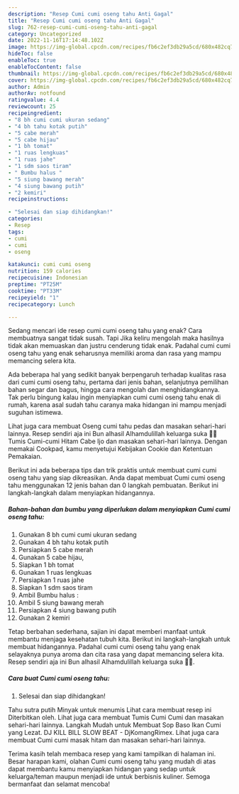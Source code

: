 ```yaml
---
description: "Resep Cumi cumi oseng tahu Anti Gagal"
title: "Resep Cumi cumi oseng tahu Anti Gagal"
slug: 762-resep-cumi-cumi-oseng-tahu-anti-gagal
category: Uncategorized
date: 2022-11-16T17:14:48.102Z
image: https://img-global.cpcdn.com/recipes/fb6c2ef3db29a5cd/680x482cq70/cumi-cumi-oseng-tahu-foto-resep-utama.jpg
hideToc: false
enableToc: true
enableTocContent: false
thumbnail: https://img-global.cpcdn.com/recipes/fb6c2ef3db29a5cd/680x482cq70/cumi-cumi-oseng-tahu-foto-resep-utama.jpg
cover: https://img-global.cpcdn.com/recipes/fb6c2ef3db29a5cd/680x482cq70/cumi-cumi-oseng-tahu-foto-resep-utama.jpg
author: Admin
authorAv: notfound
ratingvalue: 4.4
reviewcount: 25
recipeingredient:
- "8 bh cumi cumi ukuran sedang"
- "4 bh tahu kotak putih"
- "5 cabe merah"
- "5 cabe hijau"
- "1 bh tomat"
- "1 ruas lengkuas"
- "1 ruas jahe"
- "1 sdm saos tiram"
- " Bumbu halus "
- "5 siung bawang merah"
- "4 siung bawang putih"
- "2 kemiri"
recipeinstructions:

- "Selesai dan siap dihidangkan!"
categories:
- Resep
tags:
- cumi
- cumi
- oseng

katakunci: cumi cumi oseng 
nutrition: 159 calories
recipecuisine: Indonesian
preptime: "PT25M"
cooktime: "PT33M"
recipeyield: "1"
recipecategory: Lunch

---
```



Sedang mencari ide resep cumi cumi oseng tahu yang enak? Cara membuatnya sangat tidak susah. Tapi Jika keliru mengolah maka hasilnya tidak akan memuaskan dan justru cenderung tidak enak. Padahal cumi cumi oseng tahu yang enak seharusnya memiliki aroma dan rasa yang mampu memancing selera kita.


Ada beberapa hal yang sedikit banyak berpengaruh terhadap kualitas rasa dari cumi cumi oseng tahu, pertama dari jenis bahan, selanjutnya pemilihan bahan segar dan bagus, hingga cara mengolah dan menghidangkannya. Tak perlu bingung kalau ingin menyiapkan cumi cumi oseng tahu enak di rumah, karena asal sudah tahu caranya maka hidangan ini mampu menjadi suguhan istimewa.

Lihat juga cara membuat Oseng cumi tahu pedas dan masakan sehari-hari lainnya. Resep sendiri aja ini Bun alhasil Alhamdulillah keluarga suka 🥰🥰 Tumis Cumi-cumi Hitam Cabe Ijo dan masakan sehari-hari lainnya. Dengan memakai Cookpad, kamu menyetujui Kebijakan Cookie dan Ketentuan Pemakaian.


Berikut ini ada beberapa tips dan trik praktis untuk membuat cumi cumi oseng tahu yang siap dikreasikan. Anda dapat membuat Cumi cumi oseng tahu menggunakan 12 jenis bahan dan 0 langkah pembuatan. Berikut ini langkah-langkah dalam menyiapkan hidangannya.

<!--inarticleads1-->

##### Bahan-bahan dan bumbu yang diperlukan dalam menyiapkan Cumi cumi oseng tahu:

1. Gunakan 8 bh cumi cumi ukuran sedang
1. Gunakan 4 bh tahu kotak putih
1. Persiapkan 5 cabe merah
1. Gunakan 5 cabe hijau,
1. Siapkan 1 bh tomat
1. Gunakan 1 ruas lengkuas
1. Persiapkan 1 ruas jahe
1. Siapkan 1 sdm saos tiram
1. Ambil  Bumbu halus :
1. Ambil 5 siung bawang merah
1. Persiapkan 4 siung bawang putih
1. Gunakan 2 kemiri


Tetap berbahan sederhana, sajian ini dapat memberi manfaat untuk membantu menjaga kesehatan tubuh kita. Berikut ini langkah-langkah untuk membuat hidangannya. Padahal cumi cumi oseng tahu yang enak selayaknya punya aroma dan cita rasa yang dapat memancing selera kita. Resep sendiri aja ini Bun alhasil Alhamdulillah keluarga suka 🥰🥰. 

<!--inarticleads2-->

##### Cara buat Cumi cumi oseng tahu:


1. Selesai dan siap dihidangkan!

Tahu sutra putih Minyak untuk menumis Lihat cara membuat resep ini Diterbitkan oleh. Lihat juga cara membuat Tumis Cumi Cumi dan masakan sehari-hari lainnya. Langkah Mudah untuk Membuat Sop Baso Ikan Cumi yang Lezat. DJ KILL BILL SLOW BEAT - DjKomangRimex. Lihat juga cara membuat Cumi cumi masak hitam dan masakan sehari-hari lainnya. 

Terima kasih telah membaca resep yang kami tampilkan di halaman ini. Besar harapan kami, olahan Cumi cumi oseng tahu yang mudah di atas dapat membantu kamu menyiapkan hidangan yang sedap untuk keluarga/teman maupun menjadi ide untuk berbisnis kuliner. Semoga bermanfaat dan selamat mencoba!
